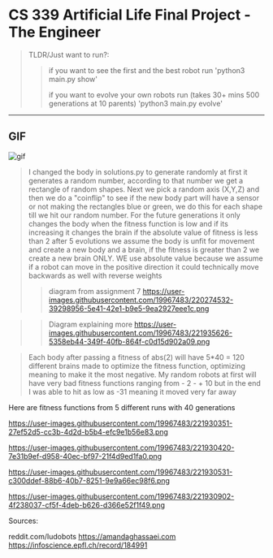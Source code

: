 # CS 339 Artificial Life Final Project - The Engineer

>TLDR/Just want to run?: 
>> if you want to see the first and the best robot run 'python3 main.py show'
>> 
>>if you want to evolve your own robots run (takes 30+ mins 500 generations at 10 parents) 'python3 main.py evolve'
----------------------------------------------------------------------------------------------------------------------------------------------
## GIF

![gif](pics/theGif.gif)

>I changed the body in solutions.py to generate randomly at first it generates a random number, according to that number we get a rectangle of random shapes. Next we pick a random axis (X,Y,Z) and then we do a "coinflip" to see if the new body part will have a sensor or not making the rectangles blue or green, we do this for each shape till we hit our random number. For the future generations it only changes the body when the fitness function is low and if its increasing it changes the brain
>if the absolute value of fitness is less than 2 after 5 evolutions we assume the body is unfit for movement and create a new body and a brain, if the fitness is greater than 2 we create a new brain ONLY. WE use absolute value because we assume if a robot can move in the positive direction it could technically move backwards as well with reverse weights
>>diagram from assignment 7
>> https://user-images.githubusercontent.com/19967483/220274532-39298956-5e41-42e1-b9e5-9ea2927eee1c.png

>>Diagram explaining more
>>https://user-images.githubusercontent.com/19967483/221935626-5358eb44-349f-40fb-864f-c0d15d902a09.png

> Each body after passing a fitness of abs(2) will have 5*40 = 120 different brains made to optimize the fitness function, optimizing meaning to make it the most negative. 
> My random robots at first will have very bad fitness functions ranging from - 2 - + 10 but in the end I was able to hit as low as -31 meaning it moved very far away


Here are fitness functions from 5 different runs with 40 generations


https://user-images.githubusercontent.com/19967483/221930351-27ef52d5-cc3b-4d2d-b5b4-efc9e1b56e83.png

https://user-images.githubusercontent.com/19967483/221930420-7e31b9ef-d958-40ec-bf97-21f4d9ed1fa0.png

https://user-images.githubusercontent.com/19967483/221930531-c300ddef-88b6-40b7-8251-9e9a66ec98f6.png

https://user-images.githubusercontent.com/19967483/221930902-4f238037-cf5f-4deb-b626-d366e52f1f49.png

Sources: 

reddit.com/ludobots
https://amandaghassaei.com
https://infoscience.epfl.ch/record/184991
